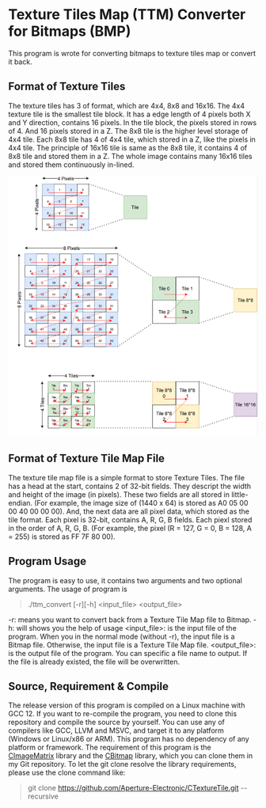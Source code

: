 # Texture Tiles Map (TTM) Converter for Bitmaps (BMP)
This program is wrote for converting bitmaps to texture tiles map or convert it back. 

## Format of Texture Tiles
The texture tiles has 3 of format, which are 4x4, 8x8 and 16x16. 
The 4x4 texture tile is the smallest tile block. It has a edge length of 4 pixels both X and Y direction,
contains 16 pixels. In the tile block, the pixels stored in rows of 4. And 16 pixels stored in a Z. 
The 8x8 tile is the higher level storage of 4x4 tile. Each 8x8 tile has 4 of 4x4 tile, which stored in a Z, like the pixels in 4x4 tile. The principle of 16x16 tile is same as the 8x8 tile, it contains 4 of 8x8 tile and stored them in a Z. 
The whole image contains many 16x16 tiles and stored them continuously in-lined. 

![fig:tiles](./tile.png)

## Format of Texture Tile Map File
The texture tile map file is a simple format to store Texture Tiles. 
The file has a head at the start, contains 2 of 32-bit fields. They descript the width and height of the image (in pixels). These two fields are all stored in little-endian. (For example, the image size of (1440 x 64) is stored as A0 05 00 00 40 00 00 00). 
And, the next data are all pixel data, which stored as the tile format. Each pixel is 32-bit, contains A, R, G, B fields. Each piexl stored in the order of A, R, G, B. (For example, the pixel (R = 127, G = 0, B = 128, A = 255) is stored as FF 7F 80 00). 

## Program Usage
The program is easy to use, it contains two arguments and two optional arguments.
The usage of program is 
> ./ttm_convert [-r][-h] <input_file> <output_file>

-r: means you want to convert back from a Texture Tile Map file to Bitmap.
-h: will shows you the help of usage
<input_file>: is the input file of the program. When you in the normal mode (without -r), the input file is a Bitmap file. Otherwise, the input file is a Texture Tile Map file. 
<output_file>: is the output file of the program. You can specific a file name to output. If the file is already existed, the file will be overwritten. 

## Source, Requirement & Compile
The release version of this program is compiled on a Linux machine with GCC 12. 
If you want to re-compile the program, you need to clone this repository and compile the source by yourself. 
You can use any of compilers like GCC, LLVM and MSVC, and target it to any platform (Windows or Linux/x86 or ARM). This program has no dependency of any platform or framework. 
The requirement of this program is the [CImageMatrix](https://github.com/Aperture-Electronic/CImageMatrix) library and the [CBitmap](https://github.com/Aperture-Electronic/CBitmap) library, which you can clone them in my Git repository. 
To let the git clone resolve the library requirements, please use the clone command like: 
> git clone https://github.com/Aperture-Electronic/CTextureTile.git --recursive


